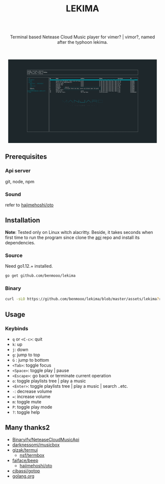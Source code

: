 <div align="center">

<center><h1>LEKIMA</h1></center>
<br><br>

Terminal based Netease Cloud Music player for vimer? | vimor?, named after the typhoon lekima.

<br><br>
<img src="./assets/screenshot.png" width="96%" />

</div>

## Prerequisites

### Api server

git, node, npm

### Sound
refer to [hajimehoshi/oto](https://github.com/hajimehoshi/oto)


## Installation

**Note**: Tested only on Linux witch alacritty. Beside, it takes seconds when first time to run the program since clone the [api](https://github.com/Binaryify/NeteaseCloudMusicApi) repo and install its dependencies.

### Source

Need go1.12.+ installed.
```bash
go get github.com/benmooo/lekima
```

### Binary
```bash
curl -sLO https://github.com/benmooo/lekima/blob/master/assets/lekima?raw=true
```


## Usage

### Keybinds

  - `q` or `<C-c>`: quit
  - `k`: up
  - `j`: down
  - `g`: jump to top
  - `G` : jump to bottom
  - `<Tab>`: toggle focus 
  - `<Space>`: toggle play | pause
  - `<Escape>`: go back or terminate current operation
  - `o`: toggle playlists tree | play a music
  - `<Enter>`: toggle playlists tree | play a music | search ..etc.
  - `-`: decrease volume
  - `=`: increase volume
  - `m`: toggle mute
  - `P`: toggle play mode
  - `?`: toggle help

## Many thanks2

- [Binaryify/NeteaseCloudMusicApi](https://github.com/Binaryify/NeteaseCloudMusicApi)
- [darknessomi/musicbox](https://github.com/darknessomi/musicbox)
- [gizak/termui](https://github.com/gizak/termui)
  - [nsf/termbox](https://github.com/nsf/termbox-go)
- [faiface/beep](https://github.com/faiface/beep)
  - [hajimehoshi/oto](https://github.com/hajimehoshi/oto)
- [cjbassi/gotop](https://github.com/cjbassi/gotop)
- [golang.org](https://golang.org)

